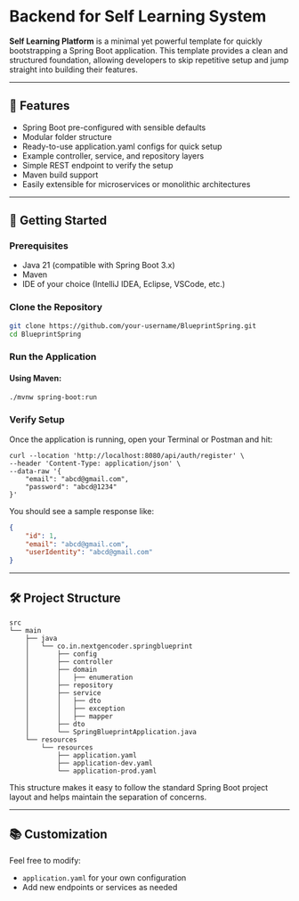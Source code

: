 # Backend for Self Learning System

**Self Learning Platform** is a minimal yet powerful template for quickly bootstrapping a Spring Boot application. This template provides a clean and structured foundation, allowing developers to skip repetitive setup and jump straight into building their features.

---

## 🚀 Features

* Spring Boot pre-configured with sensible defaults
* Modular folder structure
* Ready-to-use application.yaml configs for quick setup
* Example controller, service, and repository layers
* Simple REST endpoint to verify the setup
* Maven build support
* Easily extensible for microservices or monolithic architectures

---

## 📆 Getting Started

### Prerequisites

* Java 21 (compatible with Spring Boot 3.x)
* Maven
* IDE of your choice (IntelliJ IDEA, Eclipse, VSCode, etc.)

### Clone the Repository

```bash
git clone https://github.com/your-username/BlueprintSpring.git
cd BlueprintSpring
```

### Run the Application

#### Using Maven:

```bash
./mvnw spring-boot:run
```

### Verify Setup

Once the application is running, open your Terminal or Postman and hit:

```
curl --location 'http://localhost:8080/api/auth/register' \
--header 'Content-Type: application/json' \
--data-raw '{
    "email": "abcd@gmail.com",
    "password": "abcd@1234"
}'
```

You should see a sample response like:

```json
{
    "id": 1,
    "email": "abcd@gmail.com",
    "userIdentity": "abcd@gmail.com"
}
```

---

## 🛠 Project Structure

```
src
└── main
    ├── java
    │   └── co.in.nextgencoder.springblueprint
    │       ├── config
    │       ├── controller
    │       ├── domain
    │       │   ├── enumeration
    │       ├── repository
    │       ├── service
    │       │   ├── dto
    │       │   ├── exception
    │       │   ├── mapper
    │       ├── dto
    │       └── SpringBlueprintApplication.java
    └── resources
        └── resources
            ├── application.yaml
            ├── application-dev.yaml
            └── application-prod.yaml
```

This structure makes it easy to follow the standard Spring Boot project layout and helps maintain the separation of concerns.

---

## 📚 Customization

Feel free to modify:

* `application.yaml` for your own configuration
* Add new endpoints or services as needed

